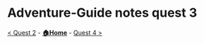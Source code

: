# Adventure-Guide notes quest 3

[< Quest 2](quest2.md) - **[🏠Home](../README.md)** - [ Quest 4 >](quest4.md)
